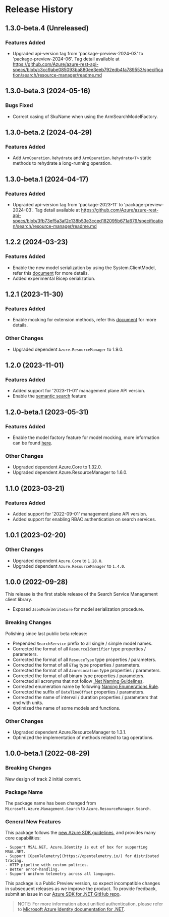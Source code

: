 # Release History

## 1.3.0-beta.4 (Unreleased)

### Features Added

- Upgraded api-version tag from 'package-preview-2024-03' to 'package-preview-2024-06'. Tag detail available at https://github.com/Azure/azure-rest-api-specs/blob/c3cc9abe085093ba880ee3eeb792edb4fa789553/specification/search/resource-manager/readme.md
## 1.3.0-beta.3 (2024-05-16)
### Bugs Fixed
- Correct casing of SkuName when using the ArmSearchModelFactory.
## 1.3.0-beta.2 (2024-04-29)
### Features Added
- Add `ArmOperation.Rehydrate` and `ArmOperation.Rehydrate<T>` static methods to rehydrate a long-running operation.
## 1.3.0-beta.1 (2024-04-17)
### Features Added
- Upgraded api-version tag from 'package-2023-11' to 'package-preview-2024-03'. Tag detail available at https://github.com/Azure/azure-rest-api-specs/blob/3fb73ef5a3af2c138b53e3cced182095b671a679/specification/search/resource-manager/readme.md
## 1.2.2 (2024-03-23)
### Features Added
- Enable the new model serialization by using the System.ClientModel, refer this [document](https://aka.ms/azsdk/net/mrw) for more details.
- Added experimental Bicep serialization.
## 1.2.1 (2023-11-30)
### Features Added
- Enable mocking for extension methods, refer this [document](https://aka.ms/azsdk/net/mocking) for more details.
### Other Changes
- Upgraded dependent `Azure.ResourceManager` to 1.9.0.
## 1.2.0 (2023-11-01)
### Features Added
- Added support for '2023-11-01' management plane API version.
- Enable the [semantic search](https://learn.microsoft.com/azure/search/semantic-search-overview) feature
## 1.2.0-beta.1 (2023-05-31)
### Features Added
- Enable the model factory feature for model mocking, more information can be found [here](https://azure.github.io/azure-sdk/dotnet_introduction.html#dotnet-mocking-factory-builder).
### Other Changes
- Upgraded dependent Azure.Core to 1.32.0.
- Upgraded dependent Azure.ResourceManager to 1.6.0.
## 1.1.0 (2023-03-21)
### Features Added
- Added support for '2022-09-01' management plane API version.
- Added support for enabling RBAC authentication on search services.
## 1.0.1 (2023-02-20)
### Other Changes
- Upgraded dependent `Azure.Core` to `1.28.0`.
- Upgraded dependent `Azure.ResourceManager` to `1.4.0`.
## 1.0.0 (2022-09-28)
This release is the first stable release of the Search Service Management client library.
- Exposed `JsonModelWriteCore` for model serialization procedure.

### Breaking Changes

Polishing since last public beta release:
- Prepended `SearchService` prefix to all single / simple model names.
- Corrected the format of all `ResourceIdentifier` type properties / parameters.
- Corrected the format of all `ResouceType` type properties / parameters.
- Corrected the format of all `ETag` type properties / parameters.
- Corrected the format of all `AzureLocation` type properties / parameters.
- Corrected the format of all binary type properties / parameters.
- Corrected all acronyms that not follow [.Net Naming Guidelines](https://docs.microsoft.com/dotnet/standard/design-guidelines/naming-guidelines).
- Corrected enumeration name by following [Naming Enumerations Rule](https://docs.microsoft.com/dotnet/standard/design-guidelines/names-of-classes-structs-and-interfaces#naming-enumerations).
- Corrected the suffix of `DateTimeOffset` properties / parameters.
- Corrected the name of interval / duration properties / parameters that end with units.
- Optimized the name of some models and functions.

### Other Changes

- Upgraded dependent Azure.ResourceManager to 1.3.1.
- Optimized the implementation of methods related to tag operations.

## 1.0.0-beta.1 (2022-08-29)

### Breaking Changes

New design of track 2 initial commit.

### Package Name

The package name has been changed from `Microsoft.Azure.Management.Search` to `Azure.ResourceManager.Search`.

### General New Features

This package follows the [new Azure SDK guidelines](https://azure.github.io/azure-sdk/general_introduction.html), and provides many core capabilities:

    - Support MSAL.NET, Azure.Identity is out of box for supporting MSAL.NET.
    - Support [OpenTelemetry](https://opentelemetry.io/) for distributed tracing.
    - HTTP pipeline with custom policies.
    - Better error-handling.
    - Support uniform telemetry across all languages.

This package is a Public Preview version, so expect incompatible changes in subsequent releases as we improve the product. To provide feedback, submit an issue in our [Azure SDK for .NET GitHub repo](https://github.com/Azure/azure-sdk-for-net/issues).

> NOTE: For more information about unified authentication, please refer to [Microsoft Azure Identity documentation for .NET](https://docs.microsoft.com//dotnet/api/overview/azure/identity-readme?view=azure-dotnet).
